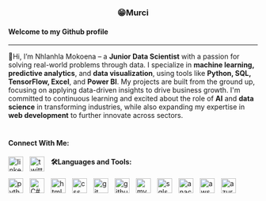 <h3 align="center">😁Murci</h3>
<h4>Welcome to my Github profile</h4>

<hr>

<p>👋Hi, I’m Nhlanhla Mokoena – a <strong>Junior Data Scientist</strong> with a passion for solving real-world problems through data. I specialize in <strong>machine learning, predictive analytics</strong>, and <strong>data visualization</strong>, using tools like <strong>Python, SQL, TensorFlow, Excel</strong>, and <strong>Power BI</strong>. My projects are built from the ground up, focusing on applying data-driven insights to drive business growth. I'm committed to continuous learning and excited about the role of <strong>AI</strong> and <strong>data science</strong> in transforming industries, while also expanding my expertise in <strong>web development</strong> to further innovate across sectors.</p>

#

<h4>Connect With Me:</h4>
<a href="https://www.linkedin.com/in/nhlanhla-mokoena-32b22b174/" target="_blank" rel="noopener noreferrer">
    <img align="left" alt="linkedin" width="30px" style="padding-right:10px;" src="https://cdn.jsdelivr.net/gh/devicons/devicon@latest/icons/linkedin/linkedin-original.svg" />
</a>
<a href="https://twitter.com/960918mokoena" target="_blank" rel="noopener noreferrer">
    <img align="left" alt="twitter" width="30px" style="padding-right:10px;" src="https://cdn.jsdelivr.net/gh/devicons/devicon@latest/icons/twitter/twitter-original.svg" />
</a>


<h4>🛠️Languages and Tools:</h4>

<img align="left" alt="python" width="30px" style="padding-right:10px;" src="https://cdn.jsdelivr.net/gh/devicons/devicon@latest/icons/python/python-original.svg" />
<img align="left" alt="C#" width="30px" style="padding-right:10px;" src="https://cdn.jsdelivr.net/gh/devicons/devicon@latest/icons/csharp/csharp-original.svg" />
<img align="left" alt="html" width="30px" style="padding-right:10px;" src="https://cdn.jsdelivr.net/gh/devicons/devicon@latest/icons/html5/html5-original.svg" />
<img align="left" alt="css" width="30px" style="padding-right:10px;" src="https://cdn.jsdelivr.net/gh/devicons/devicon@latest/icons/css3/css3-original.svg" />
<img align="left" alt="git" width="30px" style="padding-right:10px;" src="https://cdn.jsdelivr.net/gh/devicons/devicon@latest/icons/git/git-original.svg" />
<img align="left" alt="github" width="30px" style="padding-right:10px;" src="https://cdn.jsdelivr.net/gh/devicons/devicon@latest/icons/github/github-original.svg" />
<img align="left" alt="mysql" width="30px" style="padding-right:10px;" src="https://cdn.jsdelivr.net/gh/devicons/devicon@latest/icons/mysql/mysql-original-wordmark.svg" /> 
<img align="left" alt="sqlserver" width="30px" style="padding-right:10px;" src="https://cdn.jsdelivr.net/gh/devicons/devicon@latest/icons/microsoftsqlserver/microsoftsqlserver-original.svg" />
<img align="left" alt="anaconda" width="30px" style="padding-right:10px;" src="https://cdn.jsdelivr.net/gh/devicons/devicon@latest/icons/anaconda/anaconda-original-wordmark.svg" />
<img align="left" alt="aws" width="30px" style="padding-right:10px;" src="https://cdn.jsdelivr.net/gh/devicons/devicon@latest/icons/amazonwebservices/amazonwebservices-original-wordmark.svg" />
<img align="left" alt="azure" width="30px" style="padding-right:10px;" src="https://cdn.jsdelivr.net/gh/devicons/devicon@latest/icons/azure/azure-original.svg" />



          


          
          
          
          
